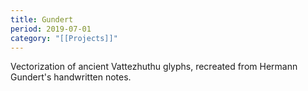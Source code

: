 ```yaml
---
title: Gundert
period: 2019-07-01
category: "[[Projects]]"
---
```


Vectorization of ancient Vattezhuthu glyphs, recreated from Hermann Gundert's handwritten notes. 